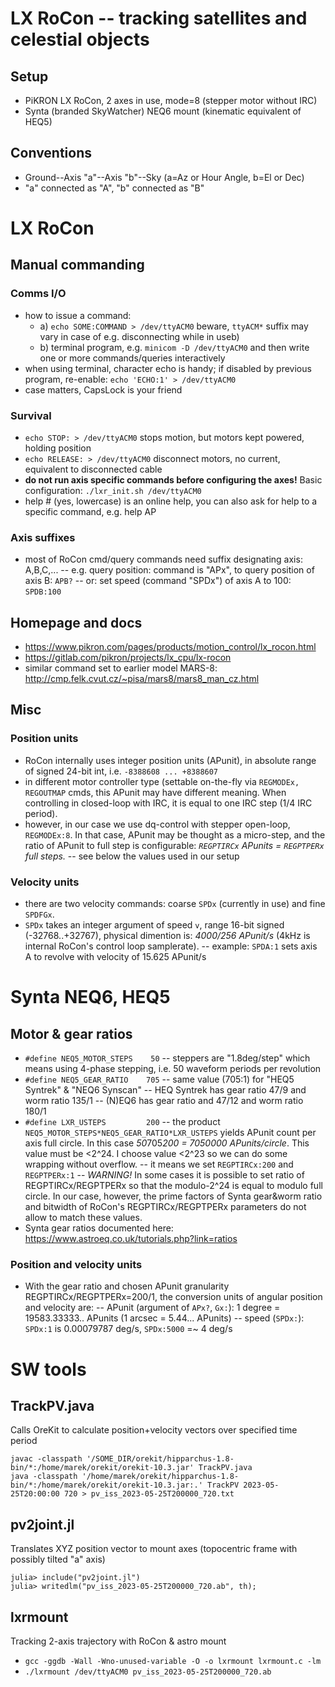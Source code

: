 # LX RoCon -- tracking satellites and celestial objects

## Setup
- PiKRON LX RoCon, 2 axes in use, mode=8 (stepper motor without IRC)
- Synta (branded SkyWatcher) NEQ6 mount (kinematic equivalent of HEQ5)

## Conventions
- Ground--Axis "a"--Axis "b"--Sky (a=Az or Hour Angle, b=El or Dec)
- "a" connected as "A", "b" connected as "B"

# LX RoCon
## Manual commanding
### Comms I/O
- how to issue a command:
  - a) `echo SOME:COMMAND > /dev/ttyACM0` beware, `ttyACM*` suffix may vary in case of e.g. disconnecting while in useb) 
  - b) terminal program, e.g. `minicom -D /dev/ttyACM0` and then write one or more commands/queries interactively
- when using terminal, character echo is handy; if disabled by previous program, re-enable:
`echo 'ECHO:1' > /dev/ttyACM0`
- case matters, CapsLock is your friend

### Survival
- `echo STOP: > /dev/ttyACM0` stops motion, but motors kept powered, holding position
- `echo RELEASE: > /dev/ttyACM0` disconnect motors, no current, equivalent to disconnected cable
- **do not run axis specific commands before configuring the axes!**
Basic configuration: `./lxr_init.sh /dev/ttyACM0`
- help # (yes, lowercase) is an online help, you can also ask for help to a specific command, e.g. help AP

### Axis suffixes
- most of RoCon cmd/query commands need suffix designating axis: A,B,C,...
-- e.g. query position: command is "APx", to query position of axis B: `APB?`
-- or: set speed (command "SPDx") of axis A to 100: `SPDB:100`

## Homepage and docs
- https://www.pikron.com/pages/products/motion_control/lx_rocon.html
- https://gitlab.com/pikron/projects/lx_cpu/lx-rocon
- similar command set to earlier model MARS-8: http://cmp.felk.cvut.cz/~pisa/mars8/mars8_man_cz.html

## Misc
### Position units
- RoCon internally uses integer position units (APunit), in absolute range of signed 24-bit int, i.e. `-8388608 ... +8388607`
- in different motor controller type (settable on-the-fly via `REGMODEx, REGOUTMAP` cmds, this APunit may have different meaning. When controlling in closed-loop with IRC, it is equal to one IRC step (1/4 IRC period).
- however, in our case we use dq-control with stepper open-loop, `REGMODEx:8`. In that case, APunit may be thought as a micro-step, and the ratio of APunit to full step is configurable: *`REGPTIRCx` APunits = `REGPTPERx` full steps.*
-- see below the values used in our setup
### Velocity units
- there are two velocity commands: coarse `SPDx` (currently in use) and fine `SPDFGx`.
- `SPDx` takes an integer argument of speed `v`, range 16-bit signed (-32768..+32767), physical dimention is: *4000/256 APunit/s* (4kHz is internal RoCon's control loop samplerate).
-- example: `SPDA:1` sets axis A to revolve with velocity of 15.625 APunit/s

# Synta NEQ6, HEQ5
## Motor & gear ratios
- `#define NEQ5_MOTOR_STEPS    50` -- steppers are "1.8deg/step" which means using 4-phase stepping, i.e. 50 waveform periods per revolution
- `#define NEQ5_GEAR_RATIO    705` -- same value (705:1) for "HEQ5 Syntrek" & "NEQ6 Synscan"
-- HEQ Syntrek has gear ratio 47/9 and worm ratio 135/1
-- (N)EQ6 has gear ratio and 47/12 and worm ratio 180/1
- `#define LXR_USTEPS         200` -- the product `NEQ5_MOTOR_STEPS*NEQ5_GEAR_RATIO*LXR_USTEPS` yields APunit count per axis full circle. In this case *50*705*200 = 7050000 APunits/circle*. This value must be <2^24. I choose value <2^23 so we can do some wrapping without overflow.
-- it means we set `REGPTIRCx:200` and `REGPTPERx:1`
-- *WARNING!* In some cases it is possible to set ratio of REGPTIRCx/REGPTPERx so that the modulo-2^24 is equal to modulo full circle. In our case, however, the prime factors of Synta gear&worm ratio and bitwidth of RoCon's REGPTIRCx/REGPTPERx parameters do not allow to match these values.
- Synta gear ratios documented here: https://www.astroeq.co.uk/tutorials.php?link=ratios
### Position and velocity units
- With the gear ratio and chosen APunit granularity REGPTIRCx/REGPTPERx=200/1, the conversion units of angular position and velocity are:
-- APunit (argument of `APx?`, `Gx:`): 1 degree = 19583.33333.. APunits (1 arcsec = 5.44... APunits)
-- speed (`SPDx:`): `SPDx:1` is 0.00079787 deg/s, `SPDx:5000` =~ 4 deg/s

# SW tools
## TrackPV.java
Calls OreKit to calculate position+velocity vectors over specified time period
```
javac -classpath '/SOME_DIR/orekit/hipparchus-1.8-bin/*:/home/marek/orekit/orekit-10.3.jar' TrackPV.java
java -classpath '/home/marek/orekit/hipparchus-1.8-bin/*:/home/marek/orekit/orekit-10.3.jar:.' TrackPV 2023-05-25T20:00:00 720 > pv_iss_2023-05-25T200000_720.txt
```
## pv2joint.jl
Translates XYZ position vector to mount axes (topocentric frame with possibly tilted "a" axis)
```
julia> include("pv2joint.jl")
julia> writedlm("pv_iss_2023-05-25T200000_720.ab", th);
```

## lxrmount
Tracking 2-axis trajectory with RoCon & astro mount
- `gcc -ggdb -Wall -Wno-unused-variable -O -o lxrmount lxrmount.c -lm`
- `./lxrmount /dev/ttyACM0 pv_iss_2023-05-25T200000_720.ab`

